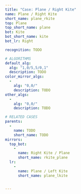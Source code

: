 ```yaml
---
title: "Case: Plane / Right Kite"
name: Plane / Right Kite
short_name: plane_rkite
top: Plane
top_short_name: plane
bot: Kite
bot_short_name: kite
bot_lr: Right

recognition: TODO

# ALGORITHMS
default_alg:
  alg: "1,0/5,5/0,1"
  description: TODO
color_mirror_algs:
  -
    alg: "0,0/"
    description: TODO
other_algs:
  -
    alg: "0,0/"
    description: TODO

# RELATED CASES
parents:
  -
    name: TODO
    short_name: TODO
mirrors:
  top_bot:
    -
      name: Right Kite / Plane
      short_name: rkite_plane
  lr:
    -
      name: Plane / Left Kite
      short_name: plane_lkite


---
```


